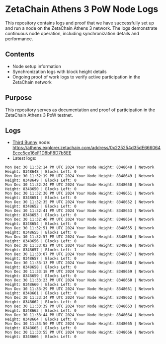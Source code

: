 # ZetaChain Athens 3 PoW Node Logs
This repository contains logs and proof that we have successfully set up and run a node on the ZetaChain Athens 3 network. The logs demonstrate continuous node operation, including synchronization details and performance.

## Contents
- Node setup information
- Synchronization logs with block height details
- Ongoing proof of work logs to verify active participation in the ZetaChain network

## Purpose
This repository serves as documentation and proof of participation in the ZetaChain Athens 3 PoW testnet.

## Logs

- [Third Bunny](https://thirdbunny.xyz/) node: https://athens.explorer.zetachain.com/address/0x225254d35dE666064Eccc5ce16eF1D8bF8D7b5EE
- Latest logs:
```
Mon Dec 30 11:32:14 PM UTC 2024 Your Node Height: 8348648 | Network Height: 8348648 | Blocks Left: 0
Mon Dec 30 11:32:19 PM UTC 2024 Your Node Height: 8348649 | Network Height: 8348649 | Blocks Left: 0
Mon Dec 30 11:32:24 PM UTC 2024 Your Node Height: 8348650 | Network Height: 8348650 | Blocks Left: 0
Mon Dec 30 11:32:30 PM UTC 2024 Your Node Height: 8348651 | Network Height: 8348651 | Blocks Left: 0
Mon Dec 30 11:32:35 PM UTC 2024 Your Node Height: 8348652 | Network Height: 8348652 | Blocks Left: 0
Mon Dec 30 11:32:41 PM UTC 2024 Your Node Height: 8348653 | Network Height: 8348653 | Blocks Left: 0
Mon Dec 30 11:32:46 PM UTC 2024 Your Node Height: 8348654 | Network Height: 8348654 | Blocks Left: 0
Mon Dec 30 11:32:51 PM UTC 2024 Your Node Height: 8348655 | Network Height: 8348655 | Blocks Left: 0
Mon Dec 30 11:32:57 PM UTC 2024 Your Node Height: 8348656 | Network Height: 8348656 | Blocks Left: 0
Mon Dec 30 11:33:02 PM UTC 2024 Your Node Height: 8348656 | Network Height: 8348657 | Blocks Left: 1
Mon Dec 30 11:33:07 PM UTC 2024 Your Node Height: 8348657 | Network Height: 8348657 | Blocks Left: 0
Mon Dec 30 11:33:13 PM UTC 2024 Your Node Height: 8348658 | Network Height: 8348658 | Blocks Left: 0
Mon Dec 30 11:33:18 PM UTC 2024 Your Node Height: 8348659 | Network Height: 8348659 | Blocks Left: 0
Mon Dec 30 11:33:23 PM UTC 2024 Your Node Height: 8348660 | Network Height: 8348660 | Blocks Left: 0
Mon Dec 30 11:33:29 PM UTC 2024 Your Node Height: 8348661 | Network Height: 8348661 | Blocks Left: 0
Mon Dec 30 11:33:34 PM UTC 2024 Your Node Height: 8348662 | Network Height: 8348662 | Blocks Left: 0
Mon Dec 30 11:33:39 PM UTC 2024 Your Node Height: 8348663 | Network Height: 8348663 | Blocks Left: 0
Mon Dec 30 11:33:44 PM UTC 2024 Your Node Height: 8348664 | Network Height: 8348664 | Blocks Left: 0
Mon Dec 30 11:33:50 PM UTC 2024 Your Node Height: 8348665 | Network Height: 8348665 | Blocks Left: 0
Mon Dec 30 11:33:55 PM UTC 2024 Your Node Height: 8348666 | Network Height: 8348666 | Blocks Left: 0
```
